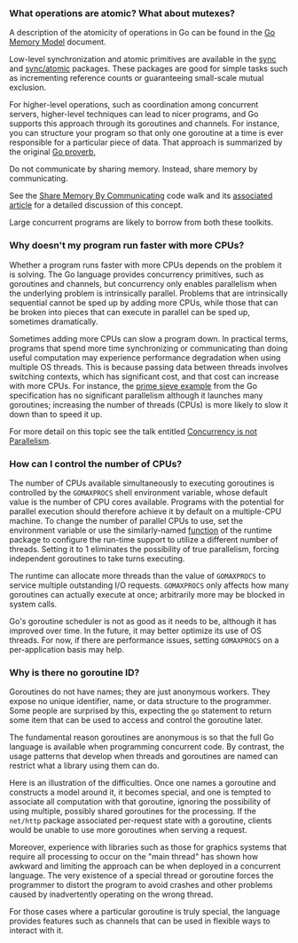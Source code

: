 ### What operations are atomic? What about mutexes?

A description of the atomicity of operations in Go can be found in the [Go Memory Model](https://golang.org/ref/mem) document.

Low-level synchronization and atomic primitives are available in the [sync](https://golang.org/pkg/sync) and [sync/atomic](https://golang.org/pkg/sync/atomic) packages. These packages are good for simple tasks such as incrementing reference counts or guaranteeing small-scale mutual exclusion.

For higher-level operations, such as coordination among concurrent servers, higher-level techniques can lead to nicer programs, and Go supports this approach through its goroutines and channels. For instance, you can structure your program so that only one goroutine at a time is ever responsible for a particular piece of data. That approach is summarized by the original [Go proverb](https://www.youtube.com/watch?v=PAAkCSZUG1c),

Do not communicate by sharing memory. Instead, share memory by communicating.

See the [Share Memory By Communicating](https://golang.org/doc/codewalk/sharemem/) code walk and its [associated article](https://blog.golang.org/2010/07/share-memory-by-communicating.html) for a detailed discussion of this concept.

Large concurrent programs are likely to borrow from both these toolkits.

### Why doesn't my program run faster with more CPUs?

Whether a program runs faster with more CPUs depends on the problem it is solving. The Go language provides concurrency primitives, such as goroutines and channels, but concurrency only enables parallelism when the underlying problem is intrinsically parallel. Problems that are intrinsically sequential cannot be sped up by adding more CPUs, while those that can be broken into pieces that can execute in parallel can be sped up, sometimes dramatically.

Sometimes adding more CPUs can slow a program down. In practical terms, programs that spend more time synchronizing or communicating than doing useful computation may experience performance degradation when using multiple OS threads. This is because passing data between threads involves switching contexts, which has significant cost, and that cost can increase with more CPUs. For instance, the [prime sieve example](https://golang.org/ref/spec#An_example_package) from the Go specification has no significant parallelism although it launches many goroutines; increasing the number of threads (CPUs) is more likely to slow it down than to speed it up.

For more detail on this topic see the talk entitled [Concurrency is not Parallelism](https://blog.golang.org/2013/01/concurrency-is-not-parallelism.html).

### How can I control the number of CPUs?

The number of CPUs available simultaneously to executing goroutines is controlled by the `GOMAXPROCS` shell environment variable, whose default value is the number of CPU cores available. Programs with the potential for parallel execution should therefore achieve it by default on a multiple-CPU machine. To change the number of parallel CPUs to use, set the environment variable or use the similarly-named [function](https://golang.org/pkg/runtime/#GOMAXPROCS) of the runtime package to configure the run-time support to utilize a different number of threads. Setting it to 1 eliminates the possibility of true parallelism, forcing independent goroutines to take turns executing.

The runtime can allocate more threads than the value of `GOMAXPROCS` to service multiple outstanding I/O requests. `GOMAXPROCS` only affects how many goroutines can actually execute at once; arbitrarily more may be blocked in system calls.

Go's goroutine scheduler is not as good as it needs to be, although it has improved over time. In the future, it may better optimize its use of OS threads. For now, if there are performance issues, setting `GOMAXPROCS` on a per-application basis may help.

### Why is there no goroutine ID?

Goroutines do not have names; they are just anonymous workers. They expose no unique identifier, name, or data structure to the programmer. Some people are surprised by this, expecting the `go` statement to return some item that can be used to access and control the goroutine later.

The fundamental reason goroutines are anonymous is so that the full Go language is available when programming concurrent code. By contrast, the usage patterns that develop when threads and goroutines are named can restrict what a library using them can do.

Here is an illustration of the difficulties. Once one names a goroutine and constructs a model around it, it becomes special, and one is tempted to associate all computation with that goroutine, ignoring the possibility of using multiple, possibly shared goroutines for the processing. If the `net/http` package associated per-request state with a goroutine, clients would be unable to use more goroutines when serving a request.

Moreover, experience with libraries such as those for graphics systems that require all processing to occur on the "main thread" has shown how awkward and limiting the approach can be when deployed in a concurrent language. The very existence of a special thread or goroutine forces the programmer to distort the program to avoid crashes and other problems caused by inadvertently operating on the wrong thread.

For those cases where a particular goroutine is truly special, the language provides features such as channels that can be used in flexible ways to interact with it.